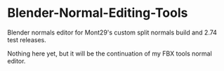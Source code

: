 # Blender-Normal-Editing-Tools
  
Blender normals editor for Mont29's custom split normals build and 2.74 test releases.
  
Nothing here yet, but it will be the continuation of my FBX tools normal editor.
